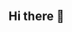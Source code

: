 ## Hi there 👋

<!--
**jhonatanvictors/jhonatanvictors** is a ✨ _special_ ✨ repository because its `README.md` (this file) appears on your GitHub profile.

Here are some ideas to get you started:

🔭 I'm currently working at ANI Sistemas ...
🌱 I'm currently learning Flutter/Dart ...
👯 I'm looking to collaborate in building apps for different purposes... ...
🤔 I'm looking for help with Flutter/Dart ...
💬 Ask me about football, gaming, academia, IT and astronomy...
📫 How to reach me: [Email:] (jhonatanvictordasilva@gmail.com) | [Linkedin:] (https://www.linkedin.com/in/jhonatan-silva-2b9919180/)
⚡ Fun fact: I'm fascinated with discovering the why, the purpose of each thing, so that everything goes well and there are no setbacks
-->
